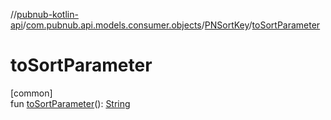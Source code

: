 //[pubnub-kotlin-api](../../../index.md)/[com.pubnub.api.models.consumer.objects](../index.md)/[PNSortKey](index.md)/[toSortParameter](to-sort-parameter.md)

# toSortParameter

[common]\
fun [toSortParameter](to-sort-parameter.md)(): [String](https://kotlinlang.org/api/core/kotlin-stdlib/kotlin/-string/index.html)
